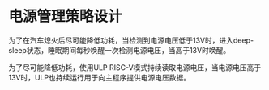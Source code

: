 # 电源管理策略设计

为了在汽车熄火后尽可能降低功耗，当检测到电源电压低于13V时，进入deep-sleep状态，睡眠期间每秒唤醒一次检测电源电压，当高于13V时唤醒。

为了尽可能降低功耗，使用ULP RISC-V模式持续读取电源电压，当电源电压高于13V时，ULP也持续运行用于向主程序提供电源电压数据。